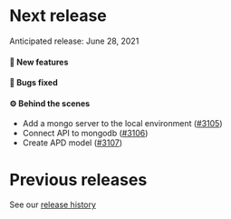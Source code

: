 # Next release

Anticipated release: June 28, 2021

#### 🚀 New features

#### 🐛 Bugs fixed

#### ⚙️ Behind the scenes

- Add a mongo server to the local environment ([#3105])
- Connect API to mongodb ([#3106])
- Create APD model ([#3107])

# Previous releases

See our [release history](https://github.com/CMSgov/eAPD/releases)

[#3105]: https://github.com/CMSgov/eAPD/issues/3105
[#3106]: https://github.com/CMSgov/eAPD/issues/3106
[#3107]: https://github.com/CMSgov/eAPD/issues/3107
